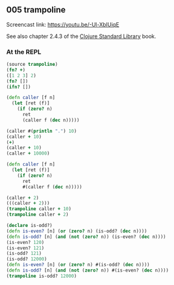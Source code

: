 ## 005 trampoline

Screencast link: https://youtu.be/-Ul-XbIUiqE

See also chapter 2.4.3 of the [Clojure Standard Library](https://www.manning.com/books/clojure-standard-library) book.

### At the REPL

```clojure
(source trampoline)
(fn? +)
([1 2 3] 2)
(fn? [])
(ifn? [])

(defn caller [f n]
  (let [ret (f)]
    (if (zero? n)
      ret
      (caller f (dec n)))))

(caller #(println ".") 10)
(caller + 10)
(+)
(caller + 10)
(caller + 10000)

(defn caller [f n]
  (let [ret (f)]
    (if (zero? n)
      ret
      #(caller f (dec n)))))

(caller + 2)
(((caller + 2)))
(trampoline caller + 10)
(trampoline caller + 2)

(declare is-odd?)
(defn is-even? [n] (or (zero? n) (is-odd? (dec n))))
(defn is-odd? [n] (and (not (zero? n)) (is-even? (dec n))))
(is-even? 120)
(is-even? 121)
(is-odd? 121)
(is-odd? 12000)
(defn is-even? [n] (or (zero? n) #(is-odd? (dec n))))
(defn is-odd? [n] (and (not (zero? n)) #(is-even? (dec n))))
(trampoline is-odd? 12000)
```
